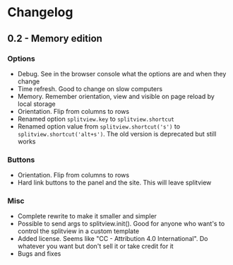 # Changelog

## 0.2 - Memory edition

### Options

- Debug. See in the browser console what the options are and when they change
- Time refresh. Good to change on slow computers
- Memory. Remember orientation, view and visible on page reload by local storage
- Orientation. Flip from columns to rows
- Renamed option `splitview.key` to `splitview.shortcut`
- Renamed option value from `splitview.shortcut('s')` to `splitview.shortcut('alt+s')`. The old version is deprecated but still works

### Buttons

- Orientation. Flip from columns to rows
- Hard link buttons to the panel and the site. This will leave splitview

### Misc

- Complete rewrite to make it smaller and simpler
- Possible to send args to splitview.init(). Good for anyone who want's to control the splitview in a custom template
- Added license. Seems like "CC - Attribution 4.0 International". Do whatever you want but don't sell it or take credit for it
- Bugs and fixes